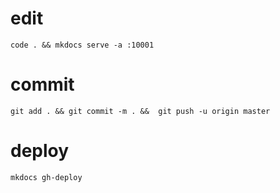 # edit

    code . && mkdocs serve -a :10001

# commit

    git add . && git commit -m . &&  git push -u origin master

# deploy

    mkdocs gh-deploy